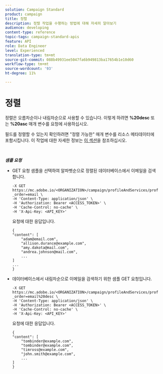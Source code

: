 ```yaml
---
solution: Campaign Standard
product: campaign
title: 정렬
description: 정렬 작업을 수행하는 방법에 대해 자세히 알아보기
audience: developing
content-type: reference
topic-tags: campaign-standard-apis
feature: API
role: Data Engineer
level: Experienced
translation-type: tm+mt
source-git-commit: 088b49931ee5047fa6b949813ba17654b1e10d60
workflow-type: tm+mt
source-wordcount: '93'
ht-degree: 11%

---
```



# 정렬

정렬은 오름차순이나 내림차순으로 사용할 수 있습니다. 이렇게 하려면 **%20desc** 또는 **%20asc** 매개 변수를 요청에 사용하십시오.

필드를 정렬할 수 있는지 확인하려면 &quot;정렬 가능한&quot; 매개 변수를 리소스 메타데이터에 포함시킵니다. 이 작업에 대한 자세한 정보는 [이 섹션](../../api/using/metadata-mechanism.md)을 참조하십시오.

<br/>

***샘플 요청***

* GET 요청 샘플을 선택하여 알파벳순으로 정렬된 데이터베이스에서 이메일을 검색합니다.

   ```
   -X GET https://mc.adobe.io/<ORGANIZATION>/campaign/profileAndServices/profile/email/email?_order=email \
   -H 'Content-Type: application/json' \
   -H 'Authorization: Bearer <ACCESS_TOKEN>' \
   -H 'Cache-Control: no-cache' \
   -H 'X-Api-Key: <API_KEY>'
   ```

   요청에 대한 응답입니다.

   ```
   {
   "content": [
       "adam@email.com",
       "allison.durance@example.com",
       "amy.dakota@mail.com",
       "andrea.johnson@mail.com",
       ...
   ]
   ...
   }
   ```

* 데이터베이스에서 내림차순으로 이메일을 검색하기 위한 샘플 GET 요청입니다.

   ```
   -X GET https://mc.adobe.io/<ORGANIZATION>/campaign/profileAndServices/profile/email?_order=email%20desc \
   -H 'Content-Type: application/json' \
   -H 'Authorization: Bearer <ACCESS_TOKEN>' \
   -H 'Cache-Control: no-cache' \
   -H 'X-Api-Key: <API_KEY>'
   ```

   요청에 대한 응답입니다.

   ```
   {
   "content": [
       "tombinder@example.com",
       "tombinder@example.com",
       "timross@example.com",
       "john.smith@example.com",
       ...
   ]
   }
   ```
